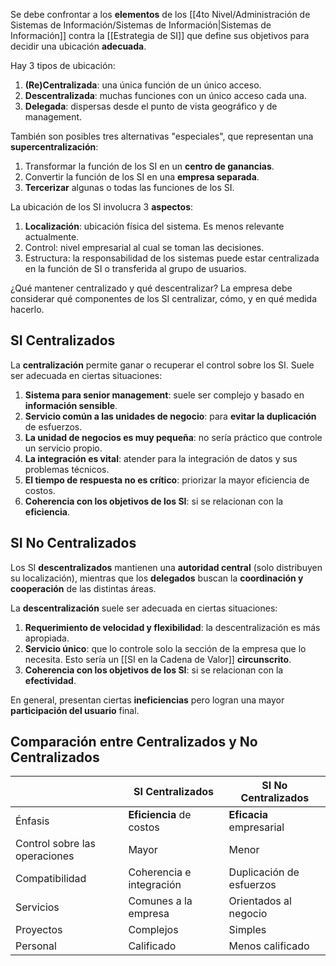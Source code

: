 Se debe confrontar a los **elementos** de los [[4to Nivel/Administración de Sistemas de Información/Sistemas de Información|Sistemas de Información]] contra la [[Estrategia de SI]] que define sus objetivos para decidir una ubicación **adecuada**.

Hay 3 tipos de ubicación:

1. **(Re)Centralizada**: una única función de un único acceso.
2. **Descentralizada**: muchas funciones con un único acceso cada una.
3. **Delegada**: dispersas desde el punto de vista geográfico y de management.

También son posibles tres alternativas "especiales", que representan una **supercentralización**:

1. Transformar la función de los SI en un **centro de ganancias**.
2. Convertir la función de los SI en una **empresa separada**.
3. **Tercerizar** algunas o todas las funciones de los SI.

La ubicación de los SI involucra 3 **aspectos**:

1. **Localización**: ubicación física del sistema. Es menos relevante actualmente.
2. Control: nivel empresarial al cual se toman las decisiones.
3. Estructura: la responsabilidad de los sistemas puede estar centralizada en la función de SI o transferida al grupo de usuarios.

¿Qué mantener centralizado y qué descentralizar? La empresa debe considerar qué componentes de los SI centralizar, cómo, y en qué medida hacerlo.

## SI Centralizados

La **centralización** permite ganar o recuperar el control sobre los SI. Suele ser adecuada en ciertas situaciones:

1. **Sistema para senior management**: suele ser complejo y basado en **información sensible**.
2. **Servicio común a las unidades de negocio**: para **evitar la duplicación** de esfuerzos.
3. **La unidad de negocios es muy pequeña**: no sería práctico que controle un servicio propio.
4. **La integración es vital**: atender para la integración de datos y sus problemas técnicos.
5. **El tiempo de respuesta no es crítico**: priorizar la mayor eficiencia de costos.
6. **Coherencia con los objetivos de los SI**: si se relacionan con la **eficiencia**.

## SI No Centralizados

Los SI **descentralizados** mantienen una **autoridad central** (solo distribuyen su localización), mientras que los **delegados** buscan la **coordinación y cooperación** de las distintas áreas.

La **descentralización** suele ser adecuada en ciertas situaciones:

1. **Requerimiento de velocidad y flexibilidad**: la descentralización es más apropiada.
2. **Servicio único**: que lo controle solo la sección de la empresa que lo necesita. Esto sería un [[SI en la Cadena de Valor]] **circunscrito**.
3. **Coherencia con los objetivos de los SI**: si se relacionan con la **efectividad**.

En general, presentan ciertas **ineficiencias** pero logran una mayor **participación del usuario** final.

## Comparación entre Centralizados y No Centralizados

|                               | SI Centralizados         | SI No Centralizados      |
| ----------------------------- | ------------------------ | ------------------------ |
| Énfasis                       | **Eficiencia** de costos | **Eficacia** empresarial |
| Control sobre las operaciones | Mayor                    | Menor                    |
| Compatibilidad                | Coherencia e integración | Duplicación de esfuerzos |
| Servicios                     | Comunes a la empresa     | Orientados al negocio    |
| Proyectos                     | Complejos                | Simples                  |
| Personal                      | Calificado               | Menos calificado         |
